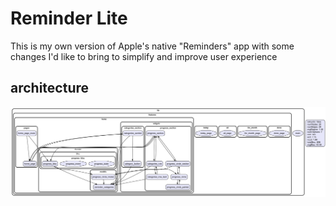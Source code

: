 # Reminder Lite

This is my own version of Apple's native "Reminders" app with some changes I'd like to bring to simplify and improve user experience

## architecture

![Dependencies graph](deps.png)